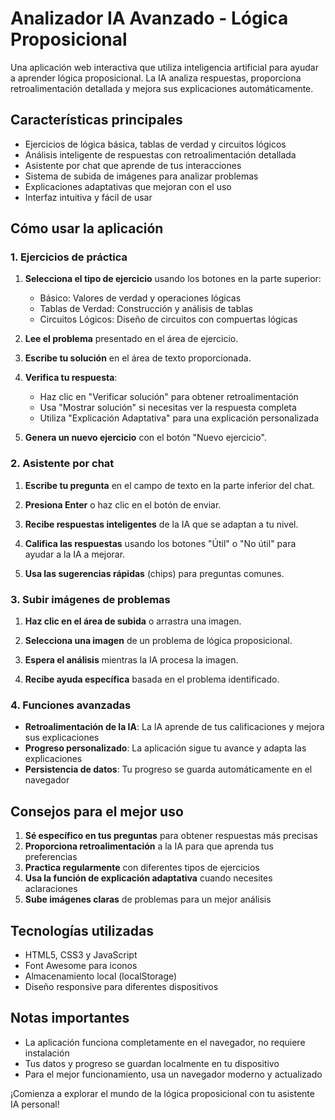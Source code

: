 # Analizador IA Avanzado - Lógica Proposicional

Una aplicación web interactiva que utiliza inteligencia artificial para ayudar a aprender lógica proposicional. La IA analiza respuestas, proporciona retroalimentación detallada y mejora sus explicaciones automáticamente.

## Características principales

- Ejercicios de lógica básica, tablas de verdad y circuitos lógicos
- Análisis inteligente de respuestas con retroalimentación detallada
- Asistente por chat que aprende de tus interacciones
- Sistema de subida de imágenes para analizar problemas
- Explicaciones adaptativas que mejoran con el uso
- Interfaz intuitiva y fácil de usar

## Cómo usar la aplicación

### 1. Ejercicios de práctica

1. **Selecciona el tipo de ejercicio** usando los botones en la parte superior:
   - Básico: Valores de verdad y operaciones lógicas
   - Tablas de Verdad: Construcción y análisis de tablas
   - Circuitos Lógicos: Diseño de circuitos con compuertas lógicas

2. **Lee el problema** presentado en el área de ejercicio.

3. **Escribe tu solución** en el área de texto proporcionada.

4. **Verifica tu respuesta**:
   - Haz clic en "Verificar solución" para obtener retroalimentación
   - Usa "Mostrar solución" si necesitas ver la respuesta completa
   - Utiliza "Explicación Adaptativa" para una explicación personalizada

5. **Genera un nuevo ejercicio** con el botón "Nuevo ejercicio".

### 2. Asistente por chat

1. **Escribe tu pregunta** en el campo de texto en la parte inferior del chat.

2. **Presiona Enter** o haz clic en el botón de enviar.

3. **Recibe respuestas inteligentes** de la IA que se adaptan a tu nivel.

4. **Califica las respuestas** usando los botones "Útil" o "No útil" para ayudar a la IA a mejorar.

5. **Usa las sugerencias rápidas** (chips) para preguntas comunes.

### 3. Subir imágenes de problemas

1. **Haz clic en el área de subida** o arrastra una imagen.

2. **Selecciona una imagen** de un problema de lógica proposicional.

3. **Espera el análisis** mientras la IA procesa la imagen.

4. **Recibe ayuda específica** basada en el problema identificado.

### 4. Funciones avanzadas

- **Retroalimentación de la IA**: La IA aprende de tus calificaciones y mejora sus explicaciones
- **Progreso personalizado**: La aplicación sigue tu avance y adapta las explicaciones
- **Persistencia de datos**: Tu progreso se guarda automáticamente en el navegador

## Consejos para el mejor uso

1. **Sé específico en tus preguntas** para obtener respuestas más precisas
2. **Proporciona retroalimentación** a la IA para que aprenda tus preferencias
3. **Practica regularmente** con diferentes tipos de ejercicios
4. **Usa la función de explicación adaptativa** cuando necesites aclaraciones
5. **Sube imágenes claras** de problemas para un mejor análisis

## Tecnologías utilizadas

- HTML5, CSS3 y JavaScript
- Font Awesome para iconos
- Almacenamiento local (localStorage)
- Diseño responsive para diferentes dispositivos

## Notas importantes

- La aplicación funciona completamente en el navegador, no requiere instalación
- Tus datos y progreso se guardan localmente en tu dispositivo
- Para el mejor funcionamiento, usa un navegador moderno y actualizado

¡Comienza a explorar el mundo de la lógica proposicional con tu asistente IA personal!
